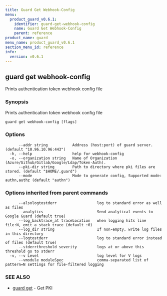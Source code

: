 ```yaml
---
title: Guard Get Webhook-Config
menu:
  product_guard_v0.6.1:
    identifier: guard-get-webhook-config
    name: Guard Get Webhook-Config
    parent: reference
product_name: guard
menu_name: product_guard_v0.6.1
section_menu_id: reference
info:
  version: v0.6.1
---
```


## guard get webhook-config

Prints authentication token webhook config file

### Synopsis

Prints authentication token webhook config file

```
guard get webhook-config [flags]
```

### Options

```
      --addr string           Address (host:port) of guard server. (default "10.96.10.96:443")
  -h, --help                  help for webhook-config
  -o, --organization string   Name of Organization (Azure/Github/Gitlab/Google/Ldap/Token-Auth).
      --pki-dir string        Path to directory where pki files are stored. (default "$HOME/.guard")
      --mode                  Mode to generate config, Supported mode: authn,authz (default "authn")
```

### Options inherited from parent commands

```
      --alsologtostderr                  log to standard error as well as files
      --analytics                        Send analytical events to Google Guard (default true)
      --log_backtrace_at traceLocation   when logging hits line file:N, emit a stack trace (default :0)
      --log_dir string                   If non-empty, write log files in this directory
      --logtostderr                      log to standard error instead of files (default true)
      --stderrthreshold severity         logs at or above this threshold go to stderr
  -v, --v Level                          log level for V logs
      --vmodule moduleSpec               comma-separated list of pattern=N settings for file-filtered logging
```

### SEE ALSO

* [guard get](/products/guard/v0.6.1/reference/guard_get)	 - Get PKI


